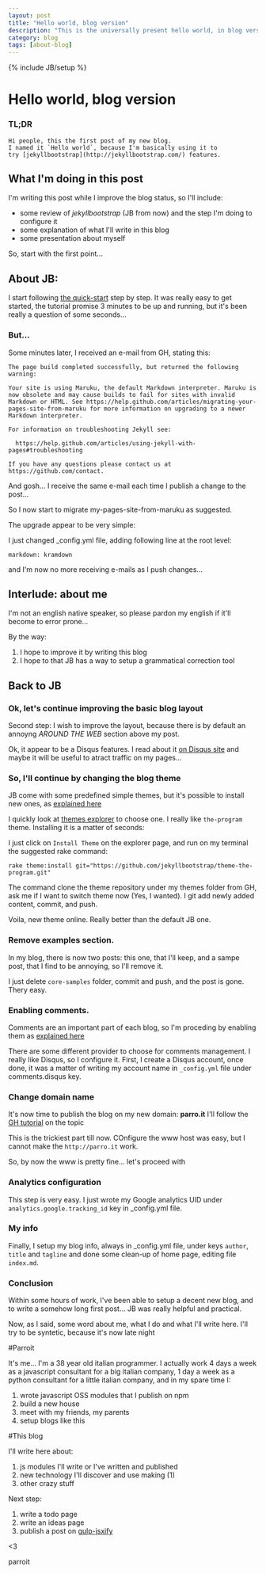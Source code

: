 ```yaml
---
layout: post
title: "Hello world, blog version"
description: "This is the universally present hello world, in blog version"
category: blog
tags: [about-blog]
---
```

{% include JB/setup %}

# Hello world, blog version

### TL;DR

    Hi people, this the first post of my new blog.
    I named it `Hello world`, because I'm basically using it to 
    try [jekyllbootstrap](http://jekyllbootstrap.com/) features.

## What I'm doing in this post

I'm writing this post while I improve the blog status, so I'll include:

* some review of _jekyllbootstrap_ (JB from now) and the step I'm doing to configure it
* some explanation of what I'll write in this blog
* some presentation about myself

So, start with the first point...

## About JB:

I start following [the quick-start](http://jekyllbootstrap.com/usage/jekyll-quick-start.html) step by step.
It was really easy to get started, the tutorial promise 3 minutes to be up and running, but it's been
really a question of some seconds...

### But...

Some minutes later, I received an e-mail from GH, stating this:

    The page build completed successfully, but returned the following warning:

    Your site is using Maruku, the default Markdown interpreter. Maruku is now obsolete and may cause builds to fail for sites with invalid Markdown or HTML. See https://help.github.com/articles/migrating-your-pages-site-from-maruku for more information on upgrading to a newer Markdown interpreter. 

    For information on troubleshooting Jekyll see:

      https://help.github.com/articles/using-jekyll-with-pages#troubleshooting

    If you have any questions please contact us at https://github.com/contact.

And gosh... I receive the same e-mail each time I publish a change to the post...

So I now start to migrate my-pages-site-from-maruku as suggested.

The upgrade appear to be very simple: 

I just changed _config.yml file, adding following line at the root level:

```
markdown: kramdown
```

and I'm now no more receiving e-mails as I push changes...

## Interlude: about me

I'm not an english native speaker, so please pardon my english if it'll 
become to error prone...

By the way:

1. I hope to improve it by writing this blog
2. I hope to that JB has a way to setup a grammatical correction tool

## Back to JB

### Ok, let's continue improving the basic blog layout

Second step: I wish to improve the layout, because there is by default an annoyng 
_AROUND THE WEB_ section above my post.

Ok, it appear to be a Disqus features. I read about it [on Disqus site](https://help.disqus.com/customer/portal/articles/666278-introducing-promoted-discovery-and-f-a-q-) and maybe it will be useful to atract traffic on my pages...

### So, I'll continue by changing the blog theme

JB come with some predefined simple themes, but it's possible to install new ones,
as [explained here](http://jekyllbootstrap.com/usage/jekyll-theming.html)

I quickly look at [themes explorer](http://themes.jekyllbootstrap.com/) to choose one.
I really like `the-program` theme. Installing it is a matter of seconds:

I just click on `Install Theme` on the explorer page, and run on my terminal
the suggested rake command:

```
rake theme:install git="https://github.com/jekyllbootstrap/theme-the-program.git"
```

The command clone the theme repository under my themes folder from GH, ask me if I want to switch
theme now (Yes, I wanted). I git add newly added content, commit, and push.

Voila, new theme online. Really better than the default JB one.

### Remove examples section.

In my blog, there is now two posts: this one, that I'll keep, and 
a sampe post, that I find to be annoying, so I'll remove it.

I just delete `core-samples` folder, commit and push, and the post is gone. Thery easy.

### Enabling comments.

Comments are an important part of each blog, so I'm proceding by enabling them
as [explained here](http://jekyllbootstrap.com/usage/blog-configuration.html#toc_3)

There are some different provider to choose for comments management.
I really like Disqus, so I configure it. First, I create a Disqus account,
once done, it was a matter of writing my account name in `_config.yml` file
under comments.disqus key.

### Change domain name

It's now time to publish the blog on my new domain: __parro.it__
I'll follow the [GH tutorial](https://help.github.com/articles/setting-up-a-custom-domain-with-github-pages) on the topic

This is the trickiest part till now. COnfigure the www host was easy, but I cannot 
make the `http://parro.it` work. 

So, by now the www is pretty fine...
let's proceed with 

### Analytics configuration

This step is very easy. I just wrote my Google analytics UID under 
`analytics.google.tracking_id` key in _config.yml file.

### My info

Finally, I setup my blog info, always in _config.yml file, under keys 
`author`, `title` and `tagline` and done some clean-up of home page, editing
file `index.md`.

### Conclusion

Within some hours of work, I've been able to setup a decent new blog,
and to write a somehow long first post... JB was really helpful and practical.

Now, as I said, some word about me, what I do and what I'll write here.
I'll try to be syntetic, because it's now late night

#Parroit

It's me... I'm a 38 year old italian programmer. I actually work 
4 days a week as a javascript consultant for a big italian company, 1 day a week
as a python consultant for a little italian company, and in my spare time
I:

1. wrote javascript OSS modules that I publish on npm
2. build a new house
3. meet with my friends, my parents
4. setup blogs like this

#This blog

I'll write here about:

1. js modules I'll write or I've written and published
2. new technology I'll discover and use making (1)
3. other crazy stuff

Next step:

1. write a todo page
2. write an ideas page
3. publish a post on [gulp-jsxify](https://github.com/parroit/gulp-jsxify)

<3

parroit


